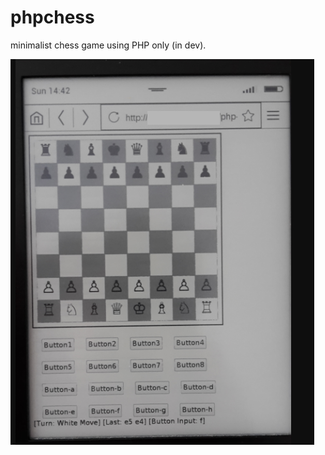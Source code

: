 # phpchess
minimalist chess game using PHP only (in dev).


![](https://raw.githubusercontent.com/spartrekus/phpchess/master/phpchess-ebook.png)

